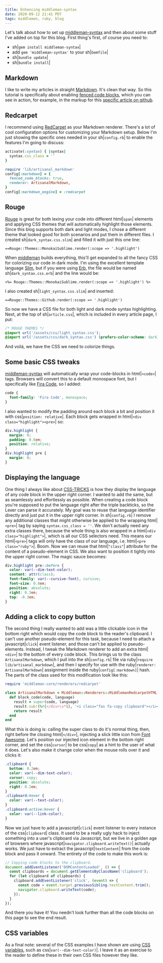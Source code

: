 ```yaml
---
title: Enhancing middleman-syntax
date: 2020-09-12 21:41 PDT
tags: middleman, ruby, blog
---
```


Let's talk about how to set up [middleman-syntax](https://github.com/middleman/middleman-syntax) and then about some stuff I've added on top for this blog.  First thing's first, of course you need to:

- sh|`gem install middleman-syntax`|
- add `gem 'middleman-syntax'` to your sh|`Gemfile`|
- sh|`bundle update`|
- sh|`bundle install`|

## Markdown

I like to write my articles in straight [Markdown](https://daringfireball.net/projects/markdown/).  It's clean that way.  So this tutorial is specifically about enabling [fenced code blocks](https://www.markdownguide.org/extended-syntax/#fenced-code-blocks), which you can see in action, for example, in the markup for this [specific article on github](https://github.com/jubishop/artisanal/blob/master/source/articles/enhancing-middleman-syntax.html.md).

## Redcarpet

I recommend using [RedCarpet](https://github.com/vmg/redcarpet) as your Markdown renderer.  There's a lot of cool configuration options for customizing your Markdown setup.  Below I'm just showing the specific ones needed in your sh|`config.rb`| to enable the features I'm going to discuss:

```ruby
activate(:syntax) { |syntax|
  syntax.css_class = ''
}

require 'lib/artisanal_markdown'
config[:markdown] = {
  fenced_code_blocks: true,
  renderer: ArtisanalMarkdown,
}
config[:markdown_engine] = :redcarpet
```

## Rouge

[Rouge](http://rouge.jneen.net) is great for both lexing your code into different html|`span`| elements and applying CSS themes that will automatically highlight those elements.  Since this blog supports both dark and light modes, I chose a different theme that looked good for both scenarios and put them in different files.  I created sh|`dark_syntax.css.slim`| and filled it with just this one line:

```slim
==Rouge::Themes::MonokaiSublime.render(:scope => '.highlight')
```

When [middleman](https://middlemanapp.com) builds everything, this'll get expanded to all the fancy CSS for colorizing our code in dark mode.  I'm using the excellent template language [Slim](http://slim-lang.com), but if you were using [Erb](https://ruby-doc.org/stdlib/libdoc/erb/rdoc/ERB.html), the file would be named sh|`dark_syntax.css.erb`| and the line would be:

```erb
<%= Rouge::Themes::MonokaiSublime.render(:scope => '.highlight') %>
```

I also created sh|`light_syntax.css.slim`| and inserted:

```slim
==Rouge::Themes::Github.render(:scope => '.highlight')
```

So now we have a CSS file for both light and dark mode syntax highlighting.  Next, at the top of sh|`article.css`|, which is included in every article page, I put:

```css
/* ROUGE THEMES */
@import url('/assets/css/light_syntax.css');
@import url('/assets/css/dark_syntax.css') (prefers-color-scheme: dark);
```

And voilá, we have the CSS we need to colorize things.

## Some basic CSS tweaks

[middleman-syntax](https://github.com/middleman/middleman-syntax) will automatically wrap your code-blocks in html|`<code>`| tags.  Browsers will convert this to a default monospace font, but I specifically like [Fira Code](https://fonts.google.com/specimen/Fira+Code), so I added:

```css
code {
  font-family: 'Fira Code', monospace;
}
```

I also wanted to modify the padding around each block a bit and position it with css|`position: relative`|.  Each block gets wrapped in html|`<div class="highlight"><pre>`| so:

```css
div.highlight {
  margin: 0;
  padding: 0.6em;
  position: relative;
}
div.highlight pre {
  margin: 0;
}
```

## Displaying the language

One thing I always like about [CSS-TRICKS](https://css-tricks.com) is how they display the language of any code block in the upper right corner.  I wanted to add the same, but as seamlessly and effortlessly as possible.  When creating a code block you're supposed to put the language right after the triple backticks, so the Lexer can parse it accurately.  My goal was to reuse that language identifier directly and just put it in the upper right corner.  In sh|`config.rb`| I remove any additional classes that might otherwise be applied to the wrapping html|`<pre>`| tag by saying `syntax.css_class = ''`.  We don't actually need any extra classes there, because the whole thing is also wrapped in a html|`<div class="highlight">`|, which is all our CSS selectors need.  This means our html|`<pre>`| tags will only have the class of our language, i.e. html|`<pre class="ruby">`|.  Boom.  Now we can reuse that html|`"class"`| attribute for the content of a pseudo-element in CSS.  We also want to position it tightly into the upper right corner.  The magic sauce becomes:

```css
div.highlight pre::before {
  color: var(--dim-text-color);
  content: attr(class);
  font-family: var(--cursive-font), cursive;
  font-size: 0.8em;
  position: absolute;
  right: 0.3em;
  top: -0.3em;
}
```

## Adding a click to copy button

The second thing I really wanted to add was a little clickable icon in the bottom right which would copy the code block to the reader's clipboard.  I can't use another pseudo-element for this task, because I need to attach a javascript|`click`| event listener, and those can't be applied to pseudo-elements.  Instead, I tweak the Markdown renderer to add an extra html|`<div>`| to the bottom of every code block.  This brings us to the class `ArtisanalMarkdown`, which I pull into the sh|`config.rb`| file via ruby|`require lib/artisanal_markdown`|, and then I specify for use with the ruby|`renderer: ArtisanalMarkdown`| assignment inside the ruby|`config[:markdown]`| hash.  The parts of the class used for this modification look like this:

```ruby
require 'middleman-core/renderers/redcarpet'

class ArtisanalMarkdown < Middleman::Renderers::MiddlemanRedcarpetHTML
  def block_code(code, language)
    result = super(code, language)
    result.sub!(%r{</div>\s*$}, '<i class="fas fa-copy clipboard"></i></div>')
    return result
  end
end
```

What this is doing is: calling the super class to do it's normal thing, then, right before the closing html|`</div>`|, injecting a slick little icon from [Font Awesome](https://fontawesome.com/icons/copy).  Let's position our injected icon element in the bottom right corner, and set the css|`cursor`| to be css|`copy`| as a hint to the user of what it does.  Let's also make it change color when the mouse rolls over it and clicks it:

```css
.clipboard {
  bottom: 0.2em;
  color: var(--dim-text-color);
  cursor: copy;
  position: absolute;
  right: 0.2em;
}
.clipboard:hover {
  color: var(--text-color);
}
.clipboard:active:hover {
  color: var(--link-color);
}
```

Now we just have to add a javascript|`click`| event listener to every instance of the css|`clipboard`| class.  It used to be a really ugly hack to inject something into a user's clipboard via Javascript, but we live in a golden age of browsers where javascript|`navigator.clipboard.writeText()`| actually works.  We just have to extract the javascript|`textContent`| from the code block and pass it onward.  The entirety of the code to make this work is:

```javascript
// Copying code blocks to the clipboard.
document.addEventListener('DOMContentLoaded', () => {
  const clipboards = document.getElementsByClassName('clipboard');
  for (let clipboard of clipboards) {
    clipboard.addEventListener('click', (event) => {
      const code = event.target.previousSibling.textContent.trim();
      navigator.clipboard.writeText(code);
    });
  }
});
```

And there you have it!  You needn't look further than all the code blocks on this page to see the end result.

## CSS variables

As a final note: several of the CSS examples I have shown are using [CSS variables](https://developer.mozilla.org/en-US/docs/Web/CSS/Using_CSS_custom_properties), such as css|`var(--dim-text-color)`|.  I leave it as an exercise to the reader to define these in their own CSS files however they like.

